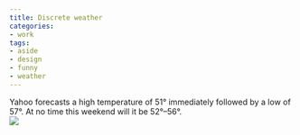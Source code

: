 ```yaml
---
title: Discrete weather
categories:
- work
tags:
- aside
- design
- funny
- weather
---
```


Yahoo forecasts a high temperature of 51° immediately followed by a low of 57°.  At no time this weekend will it be 52°–56°.  
![][1]  


   [1]: weather.gif

